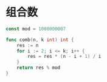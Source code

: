 # 组合数

```go showLineNumbers
const mod = 1000000007

func comb(n, k int) int {
	res := n
	for i := 2; i <= k; i++ {
		res = res * (n - i + 1) / i
	}
	return res % mod
}
```